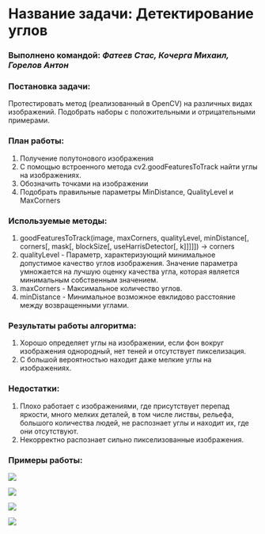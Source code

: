 # Название задачи: Детектирование углов

### Выполнено командой: *Фатеев Стас, Кочерга Михаил, Горелов Антон*

### Постановка задачи:
Протестировать метод (реализованный в OpenCV) на различных видах изображений.
Подобрать наборы с положительными и отрицательными примерами.

### План работы:
1. Получение полутонового изображения
2. С помощью встроенного метода cv2.goodFeaturesToTrack найти углы на изображениях.
3. Обозначить точками на изображении
4. Подобрать правильные параметры MinDistance, QualityLevel и MaxCorners

### Используемые методы:
1. goodFeaturesToTrack(image, maxCorners, qualityLevel, minDistance[, corners[, mask[, blockSize[, useHarrisDetector[, k]]]]]) → corners
2. qualityLevel - Параметр, характеризующий минимальное допустимое качество углов изображения. Значение параметра умножается на лучшую оценку качества угла, которая является минимальным собственным значением.
3. maxCorners   - Максимальное количество углов.
4. minDistance  - Минимальное возможное евклидово расстояние между возвращенными углами.

### Результаты работы алгоритма:
1. Хорошо определяет углы на изображении, если фон вокруг изображения однородный, нет теней и отсутствует пикселизация.
2. С большой вероятностью находит даже мелкие углы на изображениях.

### Недостатки:
1. Плохо работает с изображениями, где присутствует перепад яркости, много мелких деталей, в том числе листвы, рельефа, большого количества людей, не распознает углы и находит их, где они отсутствуют.
2. Некорректно распознает сильно пикселизованные изображения.

### Примеры работы:
![](result/6.jpg?raw=true)

![](result/13.jpg?raw=true)

![](result/15.jpg?raw=true)

![](result/16.jpg?raw=true)
